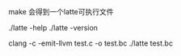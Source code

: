 
make 
会得到一个latte可执行文件

./latte -help
./latte -version

clang -c -emit-llvm test.c -o test.bc 
./latte test.bc
